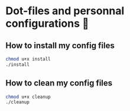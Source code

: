 # Dot-files and personnal configurations 📜
## How to install my config files
```bash
chmod u+x install
./install
```
## How to clean my config files
```bash
chmod u+x cleanup
./cleanup
```